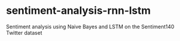 # sentiment-analysis-rnn-lstm
Sentiment analysis using Naive Bayes and LSTM on the Sentiment140 Twitter dataset
